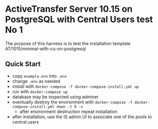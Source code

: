 # ActiveTransfer Server 10.15 on PostgreSQL with Central Users test No 1

The purpose of this harness is to test the installation template AT/1015/minimal-with-cu-on-postgresql

## Quick Start

- copy `example.env` into `.env`
- change `.env` as needed
- install with `docker-compose -f docker-compose-install.yml up`
- run with `docker-compose up`
- database may be inspected using adminer
- eventually destroy the environment with `docker-compose -f docker-compose-install.yml down -t 0 -v`
  - after environment destruction repeat installation
- after installation, use the IS admin UI to associate one of the pools to central users
